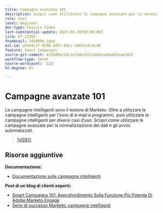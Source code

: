 ```yaml
---
title: Campagne avanzate 101
description: Scopri come utilizzare le campagne avanzate per la normalizzazione dei dati e gli avvisi automatizzati.
role: User
level: Beginner
doc-type: Feature Video
last-substantial-update: 2023-05-30T00:00:00Z
jira: KT-13263
thumbnail: 3420096.jpeg
exl-id: a9349c7f-0590-4d7c-89cc-a86fec8cdc40
feature: Smart Campaigns
source-git-commit: 433b00dc5dc1b7dde2931c6b9eaa8a403eae2415
workflow-type: tm+mt
source-wordcount: '113'
ht-degree: 0%

---
```


# Campagne avanzate 101

Le campagne intelligenti sono il motore di Marketo. Oltre a utilizzare le campagne intelligenti per l’invio di e-mail e programmi, puoi utilizzare le campagne intelligenti per diversi casi d’uso. Scopri come utilizzare le campagne avanzate per la normalizzazione dei dati e gli avvisi automatizzati.

>[!VIDEO](https://video.tv.adobe.com/v/3420096/?quality=12&learn=on)


## Risorse aggiuntive

**Documentazione:**

* [Documentazione sulle campagne intelligenti](https://experienceleague.adobe.com/docs/marketo/using/product-docs/core-marketo-concepts/smart-campaigns/understanding-smart-campaigns.html?lang=en)

**Post di un blog di clienti esperti:**

* [Smart Campaigns 101: Approfondimento Sulla Funzione Più Potente Di Adobe Marketo Engage](https://nation.marketo.com/t5/product-blogs/smart-campaigns-101-a-deep-dive-into-adobe-marketo-engage-s-most/ba-p/313385#M1838)
* [Serie di successo Marketo: campagne intelligenti](https://nation.marketo.com/t5/product-blogs/marketo-success-series-smart-campaigns/ba-p/306961)
